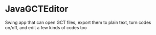 JavaGCTEditor
=============

Swing app that can open GCT files, export them to plain text, turn codes on/off, and edit a few kinds of codes too
